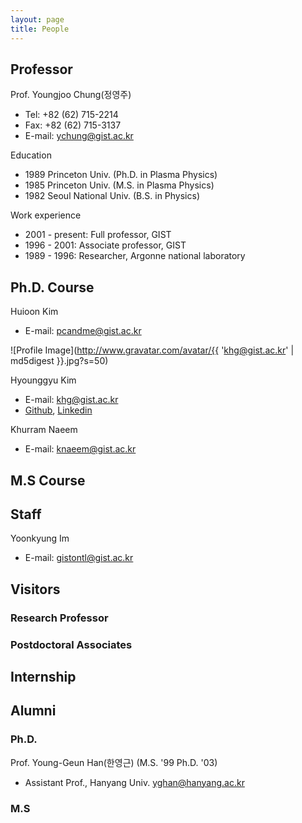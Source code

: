 ```yaml
---
layout: page
title: People
---
```


## Professor

Prof. Youngjoo Chung(정영주)

* Tel: +82 (62) 715-2214
* Fax: +82 (62) 715-3137
* E-mail: ychung@gist.ac.kr

Education

* 1989 Princeton Univ. (Ph.D. in Plasma Physics)
* 1985 Princeton Univ. (M.S. in Plasma Physics)
* 1982 Seoul National Univ. (B.S. in Physics)

Work experience

* 2001 - present: Full professor, GIST
* 1996 - 2001: Associate professor, GIST
* 1989 - 1996: Researcher, Argonne national laboratory

## Ph.D. Course

Huioon Kim

 * E-mail: pcandme@gist.ac.kr

![Profile Image](http://www.gravatar.com/avatar/{{ 'khg@gist.ac.kr' | md5digest }}.jpg?s=50)

Hyounggyu Kim

 * E-mail: [khg@gist.ac.kr](mailto:khg@gist.ac.kr)
 * [Github](http://github.com/hyounggyu), [Linkedin](http://www.linkedin.com/in/hyounggyu)

Khurram Naeem

 * E-mail: knaeem@gist.ac.kr

## M.S Course

## Staff

Yoonkyung Im

 * E-mail: gistontl@gist.ac.kr

## Visitors

### Research Professor

### Postdoctoral Associates

## Internship

## Alumni

### Ph.D.

Prof. Young-Geun Han(한영근) (M.S. '99 Ph.D. '03)

 * Assistant Prof., Hanyang Univ. [yghan@hanyang.ac.kr](mailto:yghan@hanyang.ac.kr)

### M.S
